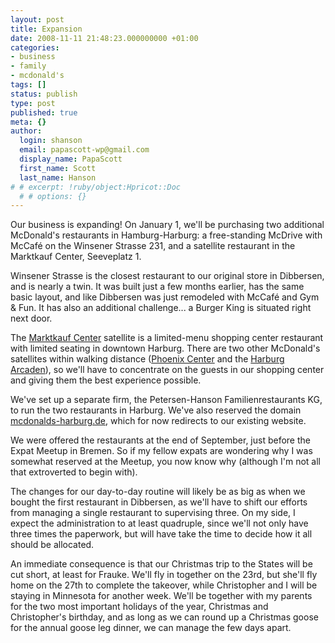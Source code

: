 ```yaml
---
layout: post
title: Expansion
date: 2008-11-11 21:48:23.000000000 +01:00
categories:
- business
- family
- mcdonald's
tags: []
status: publish
type: post
published: true
meta: {}
author:
  login: shanson
  email: papascott-wp@gmail.com
  display_name: PapaScott
  first_name: Scott
  last_name: Hanson
# # excerpt: !ruby/object:Hpricot::Doc
  # # options: {}
---
```

<p>Our business is expanding! On January 1, we'll be purchasing two additional McDonald's restaurants in Hamburg-Harburg: a free-standing McDrive with McCaf&eacute; on the Winsener Strasse 231, and a satellite restaurant in the Marktkauf Center, Seeveplatz 1.</p>
<p>Winsener Strasse is the closest restaurant to our original store in Dibbersen, and is nearly a twin. It was built just a few months earlier, has the same basic layout, and like Dibbersen was just remodeled with McCaf&eacute; and Gym & Fun. It has also an additional challenge... a Burger King is situated right next door. </p>
<p>The <a href="http://www.marktkaufcenter-harburg.de/">Marktkauf Center</a> satellite is a limited-menu shopping center restaurant with limited seating in downtown Harburg. There are two other McDonald's satellites within walking distance (<a href="http://www.phoenix-center-harburg.de">Phoenix Center</a> and the <a href="http://www.harburg-arcaden.de/">Harburg Arcaden</a>), so we'll have to concentrate on the guests in our shopping center and giving them the best experience possible.</p>
<p>We've set up a separate firm, the Petersen-Hanson Familienrestaurants KG, to run the two restaurants in Harburg. We've also reserved the domain <a href="http://www.mcdonalds-harburg.de/">mcdonalds-harburg.de</a>, which for now redirects to our existing website. </p>
<p>We were offered the restaurants at the end of September, just before the Expat Meetup in Bremen. So if my fellow expats are wondering why I was somewhat reserved at the Meetup, you now know why (although I'm not all that extroverted to begin with).</p>
<p>The changes for our day-to-day routine will likely be as big as when we bought the first restaurant in Dibbersen, as we'll have to shift our efforts from managing a single restaurant to supervising three. On my side, I expect the administration to at least quadruple, since we'll not only have three times the paperwork, but will have take the time to decide how it all should be allocated. </p>
<p>An immediate consequence is that our Christmas trip to the States will be cut short, at least for Frauke. We'll fly in together on the 23rd, but she'll fly home on the 27th to complete the takeover, while Christopher and I will be staying in Minnesota for another week. We'll be together with my parents for the two most important holidays of the year, Christmas and Christopher's birthday, and as long as we can round up a Christmas goose for the annual goose leg dinner, we can manage the few days apart.</p>
